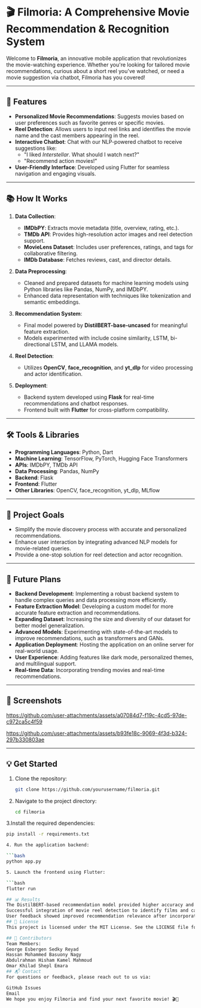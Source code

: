 # 🎬 **Filmoria: A Comprehensive Movie Recommendation & Recognition System**

Welcome to **Filmoria**, an innovative mobile application that revolutionizes the movie-watching experience. Whether you're looking for tailored movie recommendations, curious about a short reel you've watched, or need a movie suggestion via chatbot, Filmoria has you covered!

---

## 🚀 **Features**
- **Personalized Movie Recommendations**: Suggests movies based on user preferences such as favorite genres or specific movies.
- **Reel Detection**: Allows users to input reel links and identifies the movie name and the cast members appearing in the reel.
- **Interactive Chatbot**: Chat with our NLP-powered chatbot to receive suggestions like:
  - "I liked *Interstellar*. What should I watch next?"
  - "Recommend action movies!"
- **User-Friendly Interface**: Developed using Flutter for seamless navigation and engaging visuals.

---

## 📚 **How It Works**
1. **Data Collection**: 
   - **IMDbPY**: Extracts movie metadata (title, overview, rating, etc.).
   - **TMDb API**: Provides high-resolution actor images and reel detection support.
   - **MovieLens Dataset**: Includes user preferences, ratings, and tags for collaborative filtering.
   - **IMDb Database**: Fetches reviews, cast, and director details.

2. **Data Preprocessing**:
   - Cleaned and prepared datasets for machine learning models using Python libraries like Pandas, NumPy, and IMDbPY.
   - Enhanced data representation with techniques like tokenization and semantic embeddings.

3. **Recommendation System**:
   - Final model powered by **DistilBERT-base-uncased** for meaningful feature extraction.
   - Models experimented with include cosine similarity, LSTM, bi-directional LSTM, and LLAMA models.

4. **Reel Detection**:
   - Utilizes **OpenCV**, **face_recognition**, and **yt_dlp** for video processing and actor identification.

5. **Deployment**:
   - Backend system developed using **Flask** for real-time recommendations and chatbot responses.
   - Frontend built with **Flutter** for cross-platform compatibility.

---

## 🛠️ **Tools & Libraries**
- **Programming Languages**: Python, Dart
- **Machine Learning**: TensorFlow, PyTorch, Hugging Face Transformers
- **APIs**: IMDbPY, TMDb API
- **Data Processing**: Pandas, NumPy
- **Backend**: Flask
- **Frontend**: Flutter
- **Other Libraries**: OpenCV, face_recognition, yt_dlp, MLflow

---

## 🎯 **Project Goals**
- Simplify the movie discovery process with accurate and personalized recommendations.
- Enhance user interaction by integrating advanced NLP models for movie-related queries.
- Provide a one-stop solution for reel detection and actor recognition.

---

## 🔮 **Future Plans**
- **Backend Development**: Implementing a robust backend system to handle complex queries and data processing more efficiently.
- **Feature Extraction Model**: Developing a custom model for more accurate feature extraction and recommendations.
- **Expanding Dataset**: Increasing the size and diversity of our dataset for better model generalization.
- **Advanced Models**: Experimenting with state-of-the-art models to improve recommendations, such as transformers and GANs.
- **Application Deployment**: Hosting the application on an online server for real-world usage.
- **User Experience**: Adding features like dark mode, personalized themes, and multilingual support.
- **Real-time Data**: Incorporating trending movies and real-time recommendations.

---

## 📱 **Screenshots**



https://github.com/user-attachments/assets/a07084d7-f19c-4cd5-97de-c972ca5c4f59



https://github.com/user-attachments/assets/b93fe18c-9069-4f3d-b324-297b330803ae





---

## 💡 **Get Started**
1. Clone the repository:  
   ```bash
   git clone https://github.com/yourusername/filmoria.git

2. Navigate to the project directory:  
   ```bash
   cd filmoria

3.Install the required dependencies:

```bash
pip install -r requirements.txt

4. Run the application backend:

```bash
python app.py

5. Launch the frontend using Flutter:

```bash
flutter run

## 📊 Results
The DistilBERT-based recommendation model provided higher accuracy and relevance compared to traditional models like TF-IDF and LSTM.
Successful integration of movie reel detection to identify films and cast members from short clips.
User feedback showed improved recommendation relevance after incorporating advanced models and expanding the dataset.
## 📜 License
This project is licensed under the MIT License. See the LICENSE file for details.

## 🤝 Contributors
Team Members:
George Esbergen Sedky Reyad
Hassan Mohammed Basuony Nagy
Abdulrahman Hisham Kamel Mahmoud
Omar Khilad Shepl Emara
## 📬 Contact
For questions or feedback, please reach out to us via:

GitHub Issues
Email
We hope you enjoy Filmoria and find your next favorite movie! 🎬🍿
